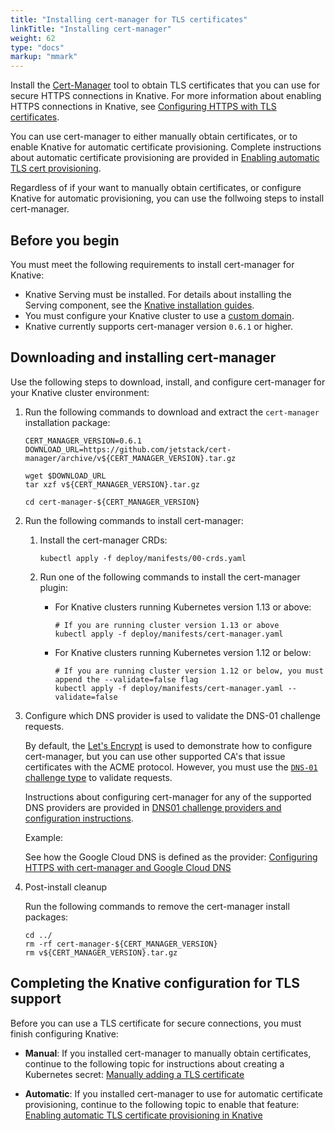 ```yaml
---
title: "Installing cert-manager for TLS certificates"
linkTitle: "Installing cert-manager"
weight: 62
type: "docs"
markup: "mmark"
---
```


Install the [Cert-Manager](https://github.com/jetstack/cert-manager) tool to
obtain TLS certificates that you can use for secure HTTPS connections in
Knative. For more information about enabling HTTPS connections in Knative, see
[Configuring HTTPS with TLS certificates](./using-a-tls-cert.md).

You can use cert-manager to either manually obtain certificates, or to enable
Knative for automatic certificate provisioning. Complete instructions about
automatic certificate provisioning are provided in
[Enabling automatic TLS cert provisioning](./using-auto-tls.md).

Regardless of if your want to manually obtain certificates, or configure Knative
for automatic provisioning, you can use the follwoing steps to install
cert-manager.

## Before you begin

You must meet the following requirements to install cert-manager for Knative:

- Knative Serving must be installed. For details about installing the Serving
  component, see the [Knative installation guides](../install/).
- You must configure your Knative cluster to use a
  [custom domain](./using-a-custom-domain.md).
- Knative currently supports cert-manager version `0.6.1` or higher.

## Downloading and installing cert-manager

Use the following steps to download, install, and configure cert-manager for
your Knative cluster environment:

1. Run the following commands to download and extract the `cert-manager`
   installation package:

   ```shell
   CERT_MANAGER_VERSION=0.6.1
   DOWNLOAD_URL=https://github.com/jetstack/cert-manager/archive/v${CERT_MANAGER_VERSION}.tar.gz

   wget $DOWNLOAD_URL
   tar xzf v${CERT_MANAGER_VERSION}.tar.gz

   cd cert-manager-${CERT_MANAGER_VERSION}
   ```

1. Run the following commands to install cert-manager:

   1. Install the cert-manager CRDs:

      ```shell
      kubectl apply -f deploy/manifests/00-crds.yaml
      ```

   1. Run one of the following commands to install the cert-manager plugin:

      - For Knative clusters running Kubernetes version 1.13 or above:

        ```shell
        # If you are running cluster version 1.13 or above
        kubectl apply -f deploy/manifests/cert-manager.yaml
        ```

      - For Knative clusters running Kubernetes version 1.12 or below:

        ```shell
        # If you are running cluster version 1.12 or below, you must append the --validate=false flag
        kubectl apply -f deploy/manifests/cert-manager.yaml --validate=false
        ```

1. Configure which DNS provider is used to validate the DNS-01 challenge
   requests.

   By default, the [Let's Encrypt](https://letsencrypt.org) is used to
   demonstrate how to configure cert-manager, but you can use other supported
   CA's that issue certificates with the ACME protocol. However, you must use
   the
   [`DNS-01` challenge type](https://letsencrypt.org/docs/challenge-types/#dns-01-challenge)
   to validate requests.

   Instructions about configuring cert-manager for any of the supported DNS
   providers are provided in
   [DNS01 challenge providers and configuration instructions](https://docs.cert-manager.io/en/latest/tasks/acme/configuring-dns01/index.html#supported-dns01-providers).

   Example:

   See how the Google Cloud DNS is defined as the provider:
   [Configuring HTTPS with cert-manager and Google Cloud DNS](./using-cert-manager-on-gcp.md#adding-your-service-account-to-cert-manager)

1. Post-install cleanup

   Run the following commands to remove the cert-manager install packages:

   ```shell
   cd ../
   rm -rf cert-manager-${CERT_MANAGER_VERSION}
   rm v${CERT_MANAGER_VERSION}.tar.gz
   ```

## Completing the Knative configuration for TLS support

Before you can use a TLS certificate for secure connections, you must finish
configuring Knative:

- **Manual**: If you installed cert-manager to manually obtain certificates,
  continue to the following topic for instructions about creating a Kubernetes
  secret:
  [Manually adding a TLS certificate](./using-a-tls-cert.md#manually-adding-a-tls-certificate)

- **Automatic**: If you installed cert-manager to use for automatic certificate
  provisioning, continue to the following topic to enable that feature:
  [Enabling automatic TLS certificate provisioning in Knative](./using-auto-tls.md)
